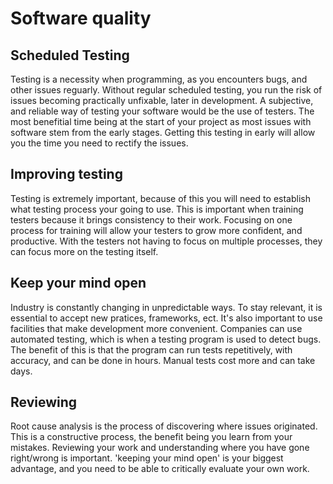 # Software quality

## Scheduled Testing
Testing is a necessity when programming, as you encounters bugs, and other issues reguarly. Without regular scheduled testing, you run the risk of issues becoming practically unfixable, later in development. A subjective, and reliable way of testing your software would be the use of testers. The most benefitial time being at the start of your project as most issues with software stem from the early stages. Getting this testing in early will allow you the time you need to rectify the issues.

## Improving testing
Testing is extremely important, because of this you will need to establish what testing process your going to use. This is important when training testers because it brings consistency to their work. Focusing on one process for training will allow your testers to grow more confident, and productive. With the testers not having to focus on multiple processes, they can focus more on the testing itself.   

## Keep your mind open
Industry is constantly changing in unpredictable ways. To stay relevant, it is essential to accept new pratices, frameworks, ect. It's also important to use facilities that make development more convenient. Companies can use automated testing, which is when a testing program is used to detect bugs. The benefit of this is that the program can run tests repetitively, with accuracy, and can be done in hours. Manual tests cost more and can take days. 

## Reviewing
Root cause analysis is the process of discovering where issues originated. This is a constructive process, the benefit being you learn from your mistakes. Reviewing your work and understanding where you have gone right/wrong is important. 'keeping your mind open' is your biggest advantage, and you need to be able to critically evaluate your own work.
